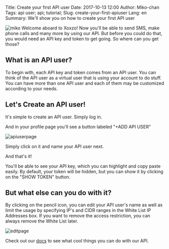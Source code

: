 Title: Create your first API user
Date: 2017-10-13 12:00
Author: Miko-chan
Tags: api user; api; tutorial;
Slug: create-your-first-apiuser
Lang: en
Summary: We'll show you on how to create your first API user

![miko](/images/xoxtan.png)
Welcome aboard to Xoxzo! Now you'll be able to send SMS, make phone calls and many more by using our API. But before you could do that, you would need an API key and token to get going. So where can you get those?

## What is an API user?

To begin with, each API key and token comes from an API user. You can think of the API user as a virtual user that is using your account to do stuff. You can have more than one API user and each of them may be customized according to your needs.

## Let's Create an API user!

It's simple to create an API user. Simply log in.

And in your profile page you'll see a button labeled "+ADD API USER"

![apiuserpage](/images/apiuser_page.png)

Simply click on it and name your API user next.

And that's it! 

You'll be able to see your API key, which you can highlight and copy paste easily. By default, your token will be hidden, but you can show it by clicking on the "SHOW TOKEN" button.

## But what else can you do with it?

By clicking on the pencil icon, you can edit your API user's name as well as limit the usage by specifying IP's and CIDR ranges in the White List IP Addresses box. If you want to remove the access restriction, you can always remove the White List later.

![editpage](/images/edit_page.png)

Check out our [docs](https://docs.xoxzo.com/) to see what cool things you can do with our API.
